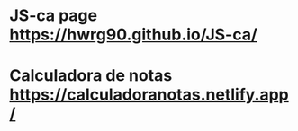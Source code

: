 # JS-ca page https://hwrg90.github.io/JS-ca/
# Calculadora de notas https://calculadoranotas.netlify.app/